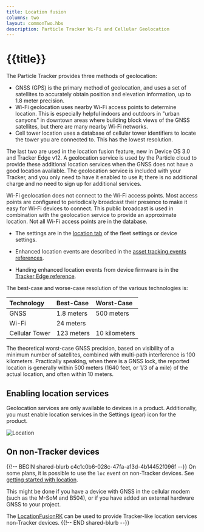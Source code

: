 ```yaml
---
title: Location fusion
columns: two
layout: commonTwo.hbs
description: Particle Tracker Wi-Fi and Cellular Geolocation
---
```


# {{title}}

The Particle Tracker provides three methods of geolocation:

- GNSS (GPS) is the primary method of geolocation, and uses a set of satellites to accurately obtain position and elevation information, up to 1.8 meter precision.
- Wi-Fi geolocation uses nearby Wi-Fi access points to determine location. This is especially helpful indoors and outdoors in "urban canyons" in downtown areas where building block views of the GNSS satellites, but there are many nearby Wi-Fi networks.
- Cell tower location uses a database of cellular tower identifiers to locate the tower you are connected to. This has the lowest resolution.

The last two are used in the location fusion feature, new in Device OS 3.0 and Tracker Edge v12. A geolocation service is used by the Particle cloud to provide these additional location services when the GNSS does not have a good location available. The geolocation service is included with your Tracker, and you only need to have it enabled to use it; there is no additional charge and no need to sign up for additional services.

Wi-Fi geolocation does not connect to the Wi-Fi access points. Most access points are configured to periodically broadcast their presence to make it easy for Wi-Fi devices to connect. This public broadcast is used in combination with the geolocation service to provide an approximate location. Not all Wi-Fi access points are in the database.

- The settings are in the [location tab](/getting-started/console/console/#location-settings) of the fleet settings or device settings.

- Enhanced location events are described in the [asset tracking events references](/reference/cloud-apis/api/#enhanced-location-events).

- Handing enhanced location events from device firmware is in the [Tracker Edge reference](/firmware/tracker-edge/tracker-edge-api-reference/#regenhancedloccallback-trackerlocation).

The best-case and worse-case resolution of the various technologies is:

| Technology | Best-Case | Worst-Case | 
| :--- | :--- | :--- |
| GNSS | 1.8 meters | 500 meters |
| Wi-Fi | 24 meters |  | 
| Cellular Tower | 123 meters | 10 kilometers |

The theoretical worst-case GNSS precision, based on visibility of a minimum number of satellites, combined with multi-path interference is 100 kilometers. Practically speaking, when there is a GNSS lock, the reported location is generally within 500 meters (1640 feet, or 1/3 of a mile) of the actual location, and often within 10 meters.

## Enabling location services

Geolocation services are only available to devices in a product. Additionally, you must enable location services in the Settings (gear) icon for the product.

![Location](/assets/images/console/enable-location.png)


## On non-Tracker devices

{{!-- BEGIN shared-blurb c4c1c0b6-028c-47fa-a13d-4b14452f096f --}}
On some plans, it is possible to use the `loc` event on non-Tracker devices. See [getting started with location](/getting-started/cloud/location/).

This might be done if you have a device with GNSS in the cellular modem (such as the M-SoM and B504), or if you have added an external hardware GNSS to your project.

The [LocationFusionRK](https://github.com/rickkas7/LocationFusionRK) can be used to provide Tracker-like location services non-Tracker devices.
{{!-- END shared-blurb --}}
